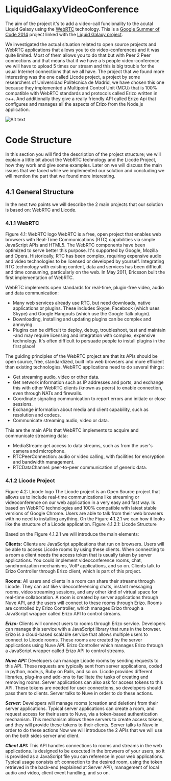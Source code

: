 LiquidGalaxyVideoConference
===========================

The aim of the project it's to add a video-call funcionality to the acutal Liquid Galaxy using the [WebRTC](https://webrtc.org) technology.
This is a [Google Summer of Code 2014](http://www.google-melange.com/gsoc/homepage/google/gsoc2014) project linked with the  [Liquid Galaxy project](http://www.google.com/earth/explore/showcase/liquidgalaxy.html).

We investigated the actual situation related to open source projects and WebRTC applications that allows you to do video-conferences and it was quite limited. Most of them allows you to do that but with Peer 2 Peer connections and that means that if we have a 5 people video-conference we will have to upload 5 times our stream and this is big trouble for the usual Internet connections that we all have. The project that we found more interesting was the one called Licode project, a project by some researchers of Universidad Politécnica de Madrid, we have chosen this one because they implemented a Multipoint Control Unit (MCU) that is 100% compatible with WebRTC standards and protocols called Erizo written in c++. And additionally they give a really friendly API called Erizo Api that configures and manages all the aspects of Erizo from the Node.js application.



![Alt text](http://full/path/to/img.jpg "Optional title")

# Code Structure

In this section you will find the description of the project structure; we will explain a little bit about the WebRTC technology and the Licode Project, how they work and give some examples. Later on we will discuss the main issues that we faced while we implemented
our solution and concluding we will mention the part that we found more interesting.

## 4.1 General Structure
In the next two points we will describe the 2 main projects that our solution is based on:
WebRTC and Licode.
### 4.1.1 WebRTC
Figure 4.1: WebRTC logo
WebRTC is a free, open project that enables web browsers with Real-Time Communications (RTC) capabilities via simple JavaScript APIs and HTML5. The WebRTC components have been optimized to serve better this purpose. It's supported by Google, Mozilla and Opera. Historically, RTC has been complex, requiring expensive audio and video technologies to be licensed or developed by yourself. Integrating RTC technology with existing content, data and services has been difficult and time consuming, particularly on the web. In May 2011, Ericsson built the first implementation of WebRTC.

WebRTC implements open standards for real-time, plugin-free video, audio and data communication:
   * Many web services already use RTC, but need downloads, native applications or plugins. These includes Skype, Facebook (which uses Skype) and Google Hangouts (which use the Google Talk plugin).
   * Downloading, installing and updating plugins can be complex and annoying.
   * Plugins can be difficult to deploy, debug, troubleshoot, test and maintain -and may require licensing and integration with complex, expensive technology. It's often difficult to persuade people to install plugins in the first place!

The guiding principles of the WebRTC project are that its APIs should be open source, free, standardized, built into web browsers and more efficient than existing technologies.
WebRTC applications need to do several things:
* Get streaming audio, video or other data.
* Get network information such as IP addresses and ports, and exchange this with other WebRTC clients (known as peers) to enable connection, even through NATs and firewalls.
* Coordinate signaling communication to report errors and initiate or close sessions.
* Exchange information about media and client capability, such as resolution and codecs.
* Communicate streaming audio, video or data.

This are the main APIs that WebRTC implements to acquire and communicate
streaming data:
* MediaStream: get access to data streams, such as from the user's camera and microphone.
* RTCPeerConnection: audio or video calling, with facilities for encryption and bandwidth management.
* RTCDataChannel: peer-to-peer communication of generic data.

### 4.1.2 Licode Project
Figure 4.2: Licode logo
The Licode project is an Open Source project that allows us to include real-time communications like streaming or videoconference on our web application in a very easy and fast way. Is based on WebRTC technologies and 100% compatible with latest stable versions of Google Chrome. Users are able to talk from their web browsers with no need to installing anything.
On the Figure 4.1.2.1 we can how it looks like the structure of a Licode application.
Figure 4.1.2.1: Licode Structure

Based on the Figure 4.1.2.1 we will introduce the main elements:

**Clients:** Clients are JavaScript applications that run on browsers. Users will be able to access Licode rooms by using these clients. When connecting to a room a client needs the access token that is usually taken by server applications. You could implement
videoconference rooms, chat, synchronization mechanisms, VoIP applications, and so on. Clients talk to Erizo Controller through Erizo client, which is part of this project.

**Rooms:** All users and clients in a room can share their streams through Licode. They can act like videoconferencing chats, instant messaging rooms, video streaming sessions, and any other kind of virtual space for real-time collaboration. A room is created by server applications through Nuve API, and the users will connect to these rooms through Erizo. Rooms are controlled by Erizo Controller, which manages Erizo through a JavaScript wrapper called Erizo API to control streams.

***Erizo:*** Clients will connect users to rooms through Erizo service. Developers can manage this service with a JavaScript library that runs in the browser. Erizo is a cloud-based scalable service that allows multiple users to connect to Licode rooms. These rooms are created by the server applications using Nuve API. Erizo Controller which manages Erizo through a JavaScript wrapper called Erizo API to control streams.

***Nuve API:*** Developers can manage Licode rooms by sending requests to this API. These requests are typically sent from server applications, coded in python, node.js, Ruby on Rails, and so on. Licode provides different libraries, plug-ins and add-ons to facilitate the tasks of creating and removing rooms. Server applications can also ask for access tokens to this API. These tokens are needed for user connections, so developers should pass them to clients. Server talks to Nuve in order to do these actions.

***Server:*** Developers will manage rooms (creation and deletion) from their server applications. Typical server applications can create a room, and request access for their users to Nuve, via a token-based authentication mechanism. This mechanism allows these
servers to create access tokens, and they will provide these tokens to their clients. Server talks to Nuve in order to do these actions Now we will introduce the 2 APIs that we will use on the both sides server and client.

***Client API:*** This API handles connections to rooms and streams in the web applications. Is designed to be executed in the browsers of your users, so it is provided as a JavaScript file you can reference in your web applications. Typical usage consists of: connection to the desired room, using the token retrieved in the back-end (explained at Server API), management of local audio and video, client event handling, and so on.
